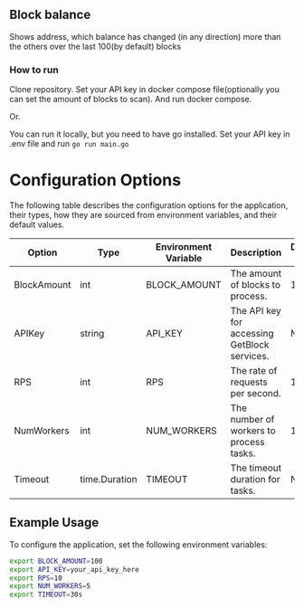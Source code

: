 ## Block balance
Shows address, which balance has changed (in any direction) more than the others over the last 100(by default) blocks

### How to run
Clone repository. Set your API key in docker compose file(optionally you can set the amount of blocks to scan). And run docker compose.

Or.

You can run it locally, but you need to have go installed. Set your API key in .env file and run `go run main.go`

# Configuration Options

The following table describes the configuration options for the application, their types, how they are sourced from environment variables, and their default values.

| Option      | Type          | Environment Variable | Description                                  | Default Value |
| ----------- | ------------- | -------------------- | -------------------------------------------- | ------------- |
| BlockAmount | int           | BLOCK_AMOUNT         | The amount of blocks to process.             | 100           |
| APIKey      | string        | API_KEY              | The API key for accessing GetBlock services. | None          |
| RPS         | int           | RPS                  | The rate of requests per second.             | 10            |
| NumWorkers  | int           | NUM_WORKERS          | The number of workers to process tasks.      | 10            |
| Timeout     | time.Duration | TIMEOUT              | The timeout duration for tasks.              | None          |

## Example Usage

To configure the application, set the following environment variables:

```bash
export BLOCK_AMOUNT=100
export API_KEY=your_api_key_here
export RPS=10
export NUM_WORKERS=5
export TIMEOUT=30s
```